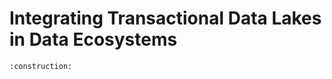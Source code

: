 # Integrating Transactional Data Lakes in Data Ecosystems

```admonish warning title="Page under construction"
:construction:
```
